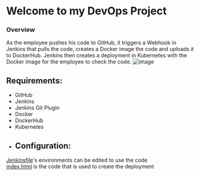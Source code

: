 # Welcome to my DevOps Project
### Overview
As the employee pushes his code to GitHub, it triggers a Webhook in Jenkins that pulls the code, creates a Docker image the code and uploads it to DockerHub.
Jenkins then creates a deployment in Kubernetes with the Docker image for the employee to check the code.
![image](https://github.com/user-attachments/assets/f9086d18-1561-408b-baaa-fbb44e60018f)

## Requirements:
- GitHub
- Jenkins
- Jenkins Git Plugin
- Docker
- DockerHub
- Kubernetes
- ## Configuration:
[Jenkinsfile](Jenkinsfile)'s environments can be edited to use the code 
<br>
[index.html](index.html) is the code that is used to create the deployment
